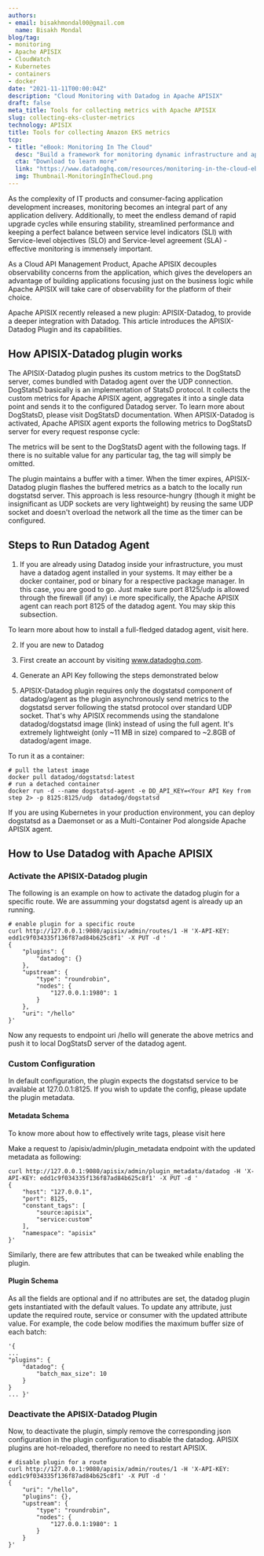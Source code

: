 ```yaml
---
authors:
- email: bisakhmondal00@gmail.com
  name: Bisakh Mondal
blog/tag:
- monitoring
- Apache APISIX
- CloudWatch
- Kubernetes
- containers
- docker
date: "2021-11-11T00:00:04Z"
description: "Cloud Monitoring with Datadog in Apache APISIX"
draft: false
meta_title: Tools for collecting metrics with Apache APISIX
slug: collecting-eks-cluster-metrics
technology: APISIX
title: Tools for collecting Amazon EKS metrics
tcp:
- title: "eBook: Monitoring In The Cloud"
  desc: "Build a framework for monitoring dynamic infrastructure and applications."
  cta: "Download to learn more"
  link: "https://www.datadoghq.com/resources/monitoring-in-the-cloud-ebook/?utm_source=Content&utm_medium=eBook&utm_campaign=BlogCTA-MonitoringInTheCloud"
  img: Thumbnail-MonitoringInTheCloud.png
---
```

As the complexity of IT products and consumer-facing application development increases, monitoring becomes an integral part of any application delivery. Additionally, to meet the endless demand of rapid upgrade cycles while ensuring stability, streamlined performance and keeping a perfect balance between service level indicators (SLI) with Service-level objectives (SLO) and Service-level agreement (SLA) - effective monitoring is immensely important.

As a Cloud API Management Product, Apache APISIX decouples observability concerns from the application, which gives the developers an advantage of building applications focusing just on the business logic while Apache APISIX will take care of observability for the platform of their choice.

Apache APISIX recently released a new plugin: APISIX-Datadog, to provide a deeper integration with Datadog. This article introduces the APISIX-Datadog Plugin and its capabilities.

## How APISIX-Datadog plugin works

The APISIX-Datadog plugin pushes its custom metrics to the DogStatsD server, comes bundled with Datadog agent over the UDP connection. DogStatsD basically is an implementation of StatsD protocol. It collects the custom metrics for Apache APISIX agent, aggregates it into a single data point and sends it to the configured Datadog server. To learn more about DogStatsD, please visit DogStatsD documentation.
When APISIX-Datadog is activated, Apache APISIX agent exports the following metrics to DogStatsD server for every request response cycle:

The metrics will be sent to the DogStatsD agent with the following tags. If there is no suitable value for any particular tag, the tag will simply be omitted.

The plugin maintains a buffer with a timer. When the timer expires,  APISIX-Datadog plugin flashes the buffered metrics as a batch to the locally run dogstatsd server. This approach is less resource-hungry (though it might be insignificant as UDP sockets are very lightweight) by reusing the same UDP socket and doesn't overload the network all the time as the timer can be configured.

## Steps to Run Datadog Agent

1. If you are already using Datadog inside your infrastructure, you must have a datadog agent installed in your systems. It may either be a docker container, pod or binary for a respective package manager. In this case, you are good to go. Just make sure port 8125/udp is allowed through the firewall (if any) i.e more specifically, the Apache APISIX agent can reach port 8125 of the datadog agent. You may skip this subsection.

To learn more about how to install a full-fledged datadog agent, visit here.

2. If you are new to Datadog

  1. First create an account by visiting www.datadoghq.com.
  2. Generate an API Key following the steps demonstrated below

3. APISIX-Datadog plugin requires only the dogstatsd component of datadog/agent as the plugin asynchronously send metrics to the dogstatsd server following the statsd protocol over standard UDP socket. That's why APISIX recommends using the standalone datadog/dogstatsd image (link) instead of using the full agent. It's extremely lightweight (only ~11 MB in size) compared to ~2.8GB of datadog/agent image.

To run it as a container:

```shell
# pull the latest image
docker pull datadog/dogstatsd:latest
# run a detached container
docker run -d --name dogstatsd-agent -e DD_API_KEY=<Your API Key from step 2> -p 8125:8125/udp  datadog/dogstatsd
```

If you are using Kubernetes in your production environment, you can deploy dogstatsd as a Daemonset or as a Multi-Container Pod alongside Apache APISIX agent.

## How to Use Datadog with Apache APISIX

### Activate the APISIX-Datadog plugin

The following is an example on how to activate the datadog plugin for a specific route. We are assumming your dogstatsd agent is already up an running.

```shell
# enable plugin for a specific route
curl http://127.0.0.1:9080/apisix/admin/routes/1 -H 'X-API-KEY: edd1c9f034335f136f87ad84b625c8f1' -X PUT -d '
{      
    "plugins": {            
        "datadog": {}       
    },      
    "upstream": {
        "type": "roundrobin",
        "nodes": {              
            "127.0.0.1:1980": 1
        }      
    },      
    "uri": "/hello"
}'
```

Now any requests to endpoint uri /hello will generate the above metrics and push it to local DogStatsD server of the datadog agent.

### Custom Configuration

In default configuration, the plugin expects the dogstatsd service to be available at 127.0.0.1:8125. If you wish to update the config, please update the plugin metadata.

#### Metadata Schema

To know more about how to effectively write tags, please visit here

Make a request to /apisix/admin/plugin_metadata endpoint with the updated metadata as following:

```shell
curl http://127.0.0.1:9080/apisix/admin/plugin_metadata/datadog -H 'X-API-KEY: edd1c9f034335f136f87ad84b625c8f1' -X PUT -d '
{
    "host": "127.0.0.1",    
    "port": 8125,    
    "constant_tags": [
        "source:apisix",        
        "service:custom"    
    ],
    "namespace": "apisix"
}'
```
Similarly, there are few attributes that can be tweaked while enabling the plugin.

#### Plugin Schema

As all the fields are optional and if no attributes are set, the datadog plugin gets instantiated with the default values. To update any attribute, just update the required route, service or consumer with the updated attribute value. For example, the code below modifies the maximum buffer size of each batch:

```shell
'{
...
"plugins": {
    "datadog": {
        "batch_max_size": 10 
    }
}
... }'
```

### Deactivate the APISIX-Datadog Plugin

Now, to deactivate the plugin, simply remove the corresponding json configuration in the plugin configuration to disable the datadog. APISIX plugins are hot-reloaded, therefore no need to restart APISIX.

```shell
# disable plugin for a route
curl http://127.0.0.1:9080/apisix/admin/routes/1 -H 'X-API-KEY: edd1c9f034335f136f87ad84b625c8f1' -X PUT -d '
{ 
    "uri": "/hello",    
    "plugins": {},    
    "upstream": {        
        "type": "roundrobin",        
        "nodes": {            
            "127.0.0.1:1980": 1        
        }    
    }
}'
```
